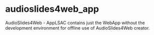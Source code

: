 # audioslides4web_app
AudioSlides4Web - AppLSAC contains just the WebApp without the development environment for offline use of AudioSlides4Web creator.
